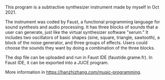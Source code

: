 This program is a subtractive synthesizer instrument made by myself in Oct 2021. 

The instrument was coded by Faust, a functional programming language for sound synthesis and audio processing. It has three blocks of sounds that a user can generate, just like the virtual synthesizer software "serum." It includes two oscillators of basic shapes (sine, square, triangle, sawtooth), a block of the noise generator, and three groups of effects. Users could choose the sounds they want by doing a combination of the three blocks.

The dsp file can be uploaded and run in Faust IDE (faustide.grame.fr). 
In Faust IDE, it can be exported into a JUCE program. 

More information in https://hanzhizhang.com/music-programming.
